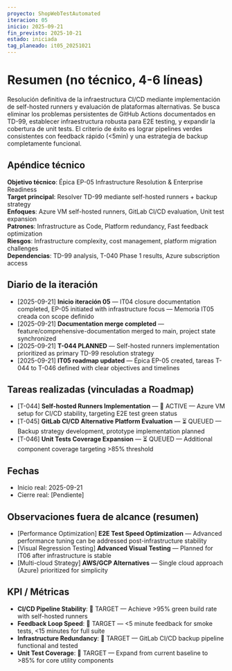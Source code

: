 ```yaml
---
proyecto: ShopWebTestAutomated
iteracion: 05
inicio: 2025-09-21
fin_previsto: 2025-10-21
estado: iniciada
tag_planeado: it05_20251021
---
```


# Resumen (no técnico, 4-6 líneas)

Resolución definitiva de la infraestructura CI/CD mediante implementación de self-hosted runners y evaluación de plataformas alternativas. Se busca eliminar los problemas persistentes de GitHub Actions documentados en TD-99, establecer infraestructura robusta para E2E testing, y expandir la cobertura de unit tests. El criterio de éxito es lograr pipelines verdes consistentes con feedback rápido (<5min) y una estrategia de backup completamente funcional.

## Apéndice técnico

**Objetivo técnico**: Épica EP-05 Infrastructure Resolution & Enterprise Readiness  
**Target principal**: Resolver TD-99 mediante self-hosted runners + backup strategy  
**Enfoques**: Azure VM self-hosted runners, GitLab CI/CD evaluation, Unit test expansion  
**Patrones**: Infrastructure as Code, Platform redundancy, Fast feedback optimization  
**Riesgos**: Infrastructure complexity, cost management, platform migration challenges  
**Dependencias**: TD-99 analysis, T-040 Phase 1 results, Azure subscription access

## Diario de la iteración

- [2025-09-21] **Inicio iteración 05** — IT04 closure documentation completed, EP-05 initiated with infrastructure focus — Memoria IT05 creada con scope definido
- [2025-09-21] **Documentation merge completed** — feature/comprehensive-documentation merged to main, project state synchronized
- [2025-09-21] **T-044 PLANNED** — Self-hosted runners implementation prioritized as primary TD-99 resolution strategy
- [2025-09-21] **IT05 roadmap updated** — Épica EP-05 created, tareas T-044 to T-046 defined with clear objectives and timelines

## Tareas realizadas (vinculadas a Roadmap)

- [T-044] **Self-hosted Runners Implementation** — 🔄 ACTIVE — Azure VM setup for CI/CD stability, targeting E2E test green status
- [T-045] **GitLab CI/CD Alternative Platform Evaluation** — ⏳ QUEUED — Backup strategy development, prototype implementation planned
- [T-046] **Unit Tests Coverage Expansion** — ⏳ QUEUED — Additional component coverage targeting >85% threshold

## Fechas

- Inicio real: 2025-09-21
- Cierre real: [Pendiente]

## Observaciones fuera de alcance (resumen)

- [Performance Optimization] **E2E Test Speed Optimization** — Advanced performance tuning can be addressed post-infrastructure stability
- [Visual Regression Testing] **Advanced Visual Testing** — Planned for IT06 after infrastructure is stable
- [Multi-cloud Strategy] **AWS/GCP Alternatives** — Single cloud approach (Azure) prioritized for simplicity

## KPI / Métricas

- **CI/CD Pipeline Stability**: 🎯 TARGET — Achieve >95% green build rate with self-hosted runners
- **Feedback Loop Speed**: 🎯 TARGET — <5 minute feedback for smoke tests, <15 minutes for full suite
- **Infrastructure Redundancy**: 🎯 TARGET — GitLab CI/CD backup pipeline functional and tested
- **Unit Test Coverage**: 🎯 TARGET — Expand from current baseline to >85% for core utility components
